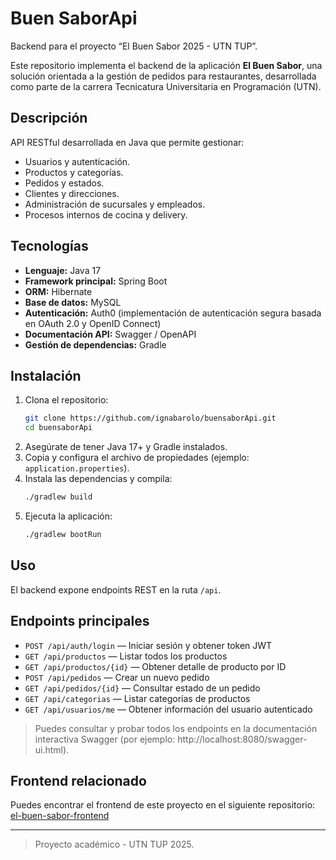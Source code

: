 # Buen SaborApi

Backend para el proyecto “El Buen Sabor 2025 - UTN TUP”.

Este repositorio implementa el backend de la aplicación **El Buen Sabor**, una solución orientada a la gestión de pedidos para restaurantes, desarrollada como parte de la carrera Tecnicatura Universitaria en Programación (UTN).

## Descripción

API RESTful desarrollada en Java que permite gestionar:

- Usuarios y autenticación.
- Productos y categorías.
- Pedidos y estados.
- Clientes y direcciones.
- Administración de sucursales y empleados.
- Procesos internos de cocina y delivery.

## Tecnologías

- **Lenguaje:** Java 17
- **Framework principal:** Spring Boot
- **ORM:** Hibernate
- **Base de datos:** MySQL
- **Autenticación:** Auth0 (implementación de autenticación segura basada en OAuth 2.0 y OpenID Connect)
- **Documentación API:** Swagger / OpenAPI
- **Gestión de dependencias:** Gradle

## Instalación

1. Clona el repositorio:
    ```bash
    git clone https://github.com/ignabarolo/buensaborApi.git
    cd buensaborApi
    ```
2. Asegúrate de tener Java 17+ y Gradle instalados.
3. Copia y configura el archivo de propiedades (ejemplo: `application.properties`).
4. Instala las dependencias y compila:
    ```bash
    ./gradlew build
    ```
5. Ejecuta la aplicación:
    ```bash
    ./gradlew bootRun
    ```

## Uso

El backend expone endpoints REST en la ruta `/api`. 

## Endpoints principales

- `POST /api/auth/login` — Iniciar sesión y obtener token JWT
- `GET /api/productos` — Listar todos los productos
- `GET /api/productos/{id}` — Obtener detalle de producto por ID
- `POST /api/pedidos` — Crear un nuevo pedido
- `GET /api/pedidos/{id}` — Consultar estado de un pedido
- `GET /api/categorias` — Listar categorías de productos
- `GET /api/usuarios/me` — Obtener información del usuario autenticado

> Puedes consultar y probar todos los endpoints en la documentación interactiva Swagger (por ejemplo: http://localhost:8080/swagger-ui.html).

## Frontend relacionado

Puedes encontrar el frontend de este proyecto en el siguiente repositorio:  
[el-buen-sabor-frontend](https://github.com/SantiagoVidela933/el-buen-sabor-frontend)

---

> Proyecto académico - UTN TUP 2025.
